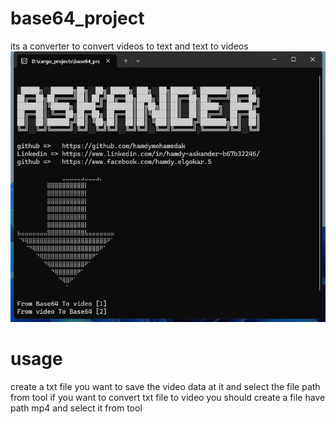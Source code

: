 # base64_project
its a converter to convert videos to text
and text to videos
![alt text](base64.png)
# usage
create a txt file you want to save the video data at it and select the file path from tool
if you want to convert txt file to video you should create a file have path mp4
and select it from tool

